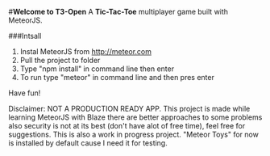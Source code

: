 #**Welcome to T3-Open**
A **Tic-Tac-Toe** multiplayer game built with MeteorJS.

###Intsall

 1. Instal MeteorJS from http://meteor.com
 2. Pull the project to folder
 3. Type "npm install" in command line then enter 
 4. To run type "meteor" in command line and then pres enter

Have fun!

Disclaimer:
NOT A PRODUCTION READY APP.
This project is made while learning MeteorJS with Blaze there are better approaches to some problems also security is not at its best (don't have alot of free time), feel free for suggestions.
This is also a work in progress project. "Meteor Toys" for now is installed by default cause I need it for testing.